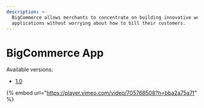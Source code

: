 ```yaml
---
description: >-
  BigCommerce allows merchants to concentrate on building innovative web
  applications without worrying about how to bill their customers.
---
```


# BigCommerce App

Available versions:

* [1.0](https://app.gitbook.com/o/-LqC\_Nsz4Z-JxICCsFw3/s/-MYQsO02eKz9DuHs39Wm-694727794/)

{% embed url="https://player.vimeo.com/video/705768508?h=bba2a75a7f" %}
